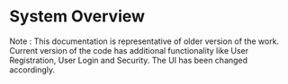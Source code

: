 # System Overview
Note : This documentation is representative of older version of the work. Current version of the code has additional functionality like User Registration, User Login and Security. The UI has been changed accordingly.

